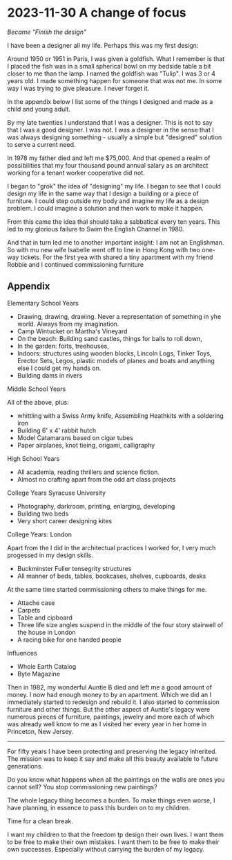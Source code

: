 # 2023-11-30 A change of focus

_Became "Finish the design"_

I have been a designer all my life. Perhaps this was my first design:

Around 1950 or 1951 in Paris, I was given a goldfish. What I remember is that I placed  the fish was in a small spherical bowl on my bedside table a bit closer to me than the lamp. I named the goldfish was "Tulip". I was 3 or 4 years old. I made something happen for someone that was not me. In some way I was trying to give pleasure. I never forget it.

In the appendix below I list some of the things I designed and made as a child and young adult.

By my late twenties I understand that I was a designer. This is not to say that I was a good designer. I was not. I was a designer in the sense that I was always designing something - usually a simple but "designed" solution to serve a current need.

In 1978 my father died and left me $75,000. And that opened a realm of possibilities that my four thousand pound annual salary as an architect working for a tenant worker cooperative did not.

I began to "grok" the idea of "designing" my life. I began to see that I could design my life in the same way that I design a building or a piece of furniture. I could step outside my body and imagine my life as a design problem. I could imagine a solution and then work to make it happen.

From this came the idea thaI should take a sabbatical every ten years. This led to my glorious failure to Swim the English Channel in 1980.

And that in turn led me to another important insight: I am not an Englishman. So with mu new wife Isabelle went off to line in Hong Kong with two one-way tickets. For the first yea with shared a tiny apartment with my friend Robbie and I continued commissioning furniture


## Appendix

Elementary School Years

* Drawing, drawing, drawing. Never a representation of something in yhe world. Always from my imagination.
* Camp Wintucket on Martha's Vineyard
* On the beach: Building sand castles, things for balls to roll down,
* In the garden: forts, treehouses,
* Indoors: structures using wooden blocks, Lincoln Logs, Tinker Toys, Erector Sets, Legos, plastic models of planes and boats and anything else I could get my hands on.
* Building dams in rivers

Middle School Years

All of the above, plus:

* whittling with a Swiss Army knife, Assembling Heathkits with a soldering iron
* Building 6' x 4' rabbit hutch
* Model Catamarans based on cigar tubes
* Paper airplanes, knot tieing, origami, calligraphy

High School Years

* All academia, reading thrillers and science fiction.
* Almost no crafting apart from the odd art class projects

College Years Syracuse University

* Photography, darkroom, printing, enlarging, developing
* Building two beds
* Very short career designing kites

College Years: London

Apart from the I did in the architectual practices I worked for, I very much progessed in my design skills.

* Buckminster Fuller tensegrity structures
* All manner of beds, tables, bookcases, shelves, cupboards, desks

At the same time started commissioning others to make things for me.

* Attache case
* Carpets
* Table and cipboard
* Three life size angles suspend in the middle of the four story stairwell of the house in London
* A racing bike for one handed people

Influences

* Whole Earth Catalog
* Byte Magazine

Then in 1982, my wonderful Auntie B died and left me a good amount of money. I now had enough money to by an apartment. Which we did an I immediately started to redesign and rebuild it. I also started to commission furniture and other things. But the other aspect of Auntie's legacy were numerous pieces of furniture, paintings, jewelry and more each  of which was already well know to me as I visited her every year in her home in Princeton, New Jersey.

***

For fifty years I have been protecting and preserving the legacy inherited. The mission was to keep it say and make all this beauty available to future generations.

Do you know what happens when all the paintings on the walls are ones you cannot sell? You stop commissioning new paintings?

The whole legacy thing becomes a burden. To make things even worse, I have planning, in essence to pass this burden on to my children.

Time for a clean break.

I want my children to that the freedom tp design their own lives. I want them to be free to make their own mistakes. I want them to be free to make their own successes. Especially without carrying the burden of my legacy.
